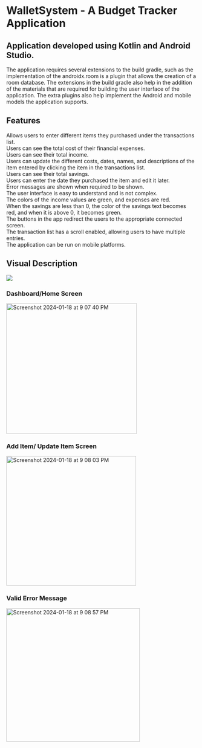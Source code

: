 # WalletSystem - A Budget Tracker Application

## Application developed using Kotlin and Android Studio.
The application requires several extensions to the build gradle, such as the implementation of the androidx.room is a plugin that allows the creation of a room database. The extensions in the build gradle also help in the addition of the materials that are required for building the user interface of the application. The extra plugins also help implement the Android and mobile models the application supports.

## Features
Allows users to enter different items they purchased under the transactions list.  
Users can see the total cost of their financial expenses.  
Users can see their total income.  
Users can update the different costs, dates, names, and descriptions of the item entered by clicking the item in the transactions list.   
Users can see their total savings.  
Users can enter the date they purchased the item and edit it later.  
Error messages are shown when required to be shown.  
The user interface is easy to understand and is not complex.  
The colors of the income values are green, and expenses are red.  
When the savings are less than 0, the color of the savings text becomes red, and when it is above 0, it becomes green.   
The buttons in the app redirect the users to the appropriate connected screen.  
The transaction list has a scroll enabled, allowing users to have multiple entries.  
The application can be run on mobile platforms.  

## Visual Description 
![](https://github.com/tanishv12/WalletSystem/blob/main/Crit_D_Video.gif)
### Dashboard/Home Screen
<img width="345" alt="Screenshot 2024-01-18 at 9 07 40 PM" src="https://github.com/tanishv12/WalletSystem/assets/65863468/8b31b70d-34a1-4053-8fa1-6dbd71b74edc">

### Add Item/ Update Item Screen
<img width="343" alt="Screenshot 2024-01-18 at 9 08 03 PM" src="https://github.com/tanishv12/WalletSystem/assets/65863468/a9e2ae90-e855-4b95-ad7d-47e2853c49bb">

### Valid Error Message
<img width="353" alt="Screenshot 2024-01-18 at 9 08 57 PM" src="https://github.com/tanishv12/WalletSystem/assets/65863468/0801dc2a-36ec-4890-9d01-8a7d6551b985">

























